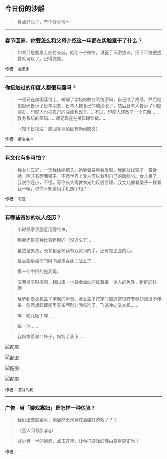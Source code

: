 ## 今日份的沙雕

> 看点好段子，有个好心情～


 
---

### 春节回家，你要怎么和父母介绍这一年都在实验室干了什么？

> 如果只是餐桌上应付亲戚，就给一个微笑，说签了保密协议，细节不方便透露就可以了。记得微笑。


作者：`赵思家`

---

### 你接触过的印度人都很有趣吗？

> 一师兄在美国读博士，破解了学校的教务系统密码，自己改了成绩，然后他把密码告诉了日本朋友，日本人把自己的成绩改了，然后日本人告诉了印度朋友，印度人也把自己的成绩也改了……不过，印度人还改了一个东西……教务系统的密码……师兄现在在美国蹲监狱……
> 
> （知乎日报注：原回答评论区有新闻原文）


作者：`匿名用户`

---

### 有文化有多可怕？

> 我女儿三岁，一天我给她梳头，她嚷着要看看发型。我到处找镜子，告诉她，除非有两面镜子，不然世界上没人可以看到自己的后脑勺。女儿呆了，我说你还小，不懂，等你长大再教你光的反射原理。我女儿像看傻子一样看我一眼，说你不知道用手机照个相？！


作者：`可是`

---

### 有哪些奇妙的坑人经历？

> 小时候家里肥皂用得特快，
> 
> 那会还是这种比较粗糙的（没这么干）。
> 
> 虽然是男孩，长辈都爱夸我有双灵巧的手，还有颗工匠的心。
> 
> 最主要是把学习时间都用在练刀法上了……
> 
> 第一个中招的是我妈。
> 
> 洗我裤子时掏兜，翻出来一小袋金灿灿的红薯条，诱人的色泽，新鲜的纹理！
> 
> 我听到洗衣机盖子撩起的声音，合上盖子拧定时器通常很有节奏却迟迟不传来。忽然想起裤兜里有东西别让我妈洗了，飞速冲向洗衣机……
> 
> 啐！喝儿呸！啐……
> 
> 妈！你……
> 
> 我妈拿着漱口杯子，斜视了我下……



![配图](http://pic2.zhimg.com/70/v2-fb885cce26da20c6686f921f206d9961_b.jpg)



![配图](http://pic4.zhimg.com/70/v2-912035d5398f74549827daad59f60367_b.jpg)



![配图](http://pic4.zhimg.com/70/v2-75f9e8fafd0cd4ebfd684c835cefc603_b.jpg)



![配图](http://pic4.zhimg.com/70/v2-bd970bec8b43d566efb1e62c1aec0d1f_b.jpg)


作者：`慈祥的我`

---

### 广告 · 当「游戏寡妇」是怎样一种体验？

> 我们出去度蜜月，他居然天天窝在酒店打游戏？？？
> 
> （黑人问号脸.jpg）
> 
> 减少另一半的抱怨，点击这里，让你打游戏的理由变得更正当！


作者：``
